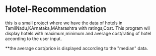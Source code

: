 # Hotel-Recommendation

this is a small project where we have the data of hotels in TamilNadu,KArnataka,MAharashtra with ratings,Cost.
This program wil display hotels with maximum,minimum and average cost/rating of hotel according to the user input.

**the average cost/price is displayed according to the "median" data. 
